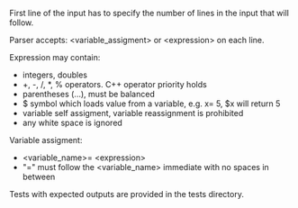 First line of the input has to specify the number of lines in the input that will follow.

Parser accepts: <variable_assigment> or \<expression> on each line.

Expression may contain:
- integers, doubles
- +, -, /, *, % operators. C++ operator priority holds
- parentheses (...), must be balanced
- $ symbol which loads value from a variable, e.g. x= 5, $x will return 5
- variable self assigment, variable reassignment is prohibited
- any white space is ignored

Variable assigment:
- <variable_name>= \<expression>
- "=" must follow the <variable_name> immediate with no spaces in between

Tests with expected outputs are provided in the tests directory.
